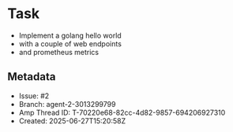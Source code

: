 # Task

- Implement a golang hello world
- with a couple of web endpoints
- and prometheus metrics

## Metadata

- Issue: #2
- Branch: agent-2-3013299799
- Amp Thread ID: T-70220e68-82cc-4d82-9857-694206927310
- Created: 2025-06-27T15:20:58Z
